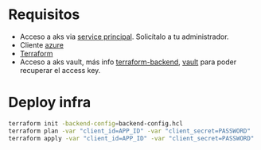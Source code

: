 # Requisitos

- Acceso a aks via [service principal](https://docs.microsoft.com/en-us/cli/azure/create-an-azure-service-principal-azure-cli?view=azure-cli-latest). Solicítalo a tu administrador.
- Cliente [azure](https://docs.microsoft.com/en-us/cli/azure/?view=azure-cli-latest)
- [Terraform](https://www.terraform.io/downloads.html)
- Acceso a aks vault, más info [terraform-backend](https://docs.microsoft.com/en-us/azure/terraform/terraform-backend), [vault](https://docs.microsoft.com/en-us/azure/key-vault/quick-create-cli) para poder recuperar el access key.

# Deploy infra

```sh
terraform init -backend-config=backend-config.hcl
terraform plan -var "client_id=APP_ID" -var "client_secret=PASSWORD"
terraform apply -var "client_id=APP_ID" -var "client_secret=PASSWORD"
```
